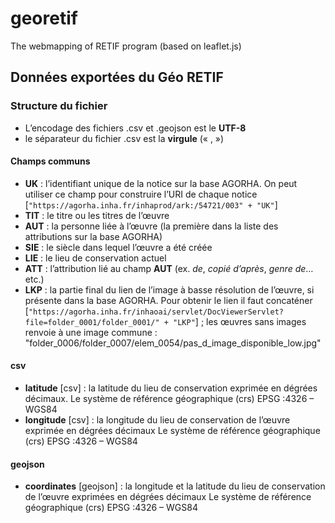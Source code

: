 # georetif
The webmapping of RETIF program (based on leaflet.js)

## Données exportées du Géo RETIF

### Structure du fichier
* L’encodage des fichiers .csv et .geojson est le **UTF-8**
* le séparateur du fichier .csv est la **virgule** (« , »)

#### Champs communs
* **UK** : l’identifiant unique de la notice sur la base AGORHA. On peut utiliser ce champ pour construire l’URI de chaque notice [`"https://agorha.inha.fr/inhaprod/ark:/54721/003" + "UK"`]
* **TIT** : le titre ou les titres de l’œuvre 
* **AUT** : la personne liée à l’œuvre (la première dans la liste des attributions sur la base AGORHA)
* **SIE** : le siècle dans lequel l’œuvre a été créée
* **LIE** : le lieu de conservation actuel 
* **ATT** : l’attribution lié au champ **AUT** (ex. *de*, *copié d’après*, *genre de*… etc.) 
* **LKP** : la partie final du lien de l’image à basse résolution de l’œuvre, si présente dans la base AGORHA. Pour obtenir le lien il faut concaténer [`"https://agorha.inha.fr/inhaoai/servlet/DocViewerServlet?file=folder_0001/folder_0001/" + "LKP"`] ; les œuvres sans images renvoie à une image commune : "folder_0006/folder_0007/elem_0054/pas_d_image_disponible_low.jpg"

#### csv
* **latitude** [csv] : la latitude du lieu de conservation exprimée en dégrées décimaux. Le système de référence géographique (crs) EPSG :4326 – WGS84
* **longitude** [csv] : la longitude du lieu de conservation de l’œuvre exprimée en dégrées décimaux Le système de référence géographique (crs) EPSG :4326 – WGS84

#### geojson
* **coordinates** [geojson] : la longitude et la latitude du lieu de conservation de l’œuvre exprimées en dégrées décimaux Le système de référence géographique (crs) EPSG :4326 – WGS84
